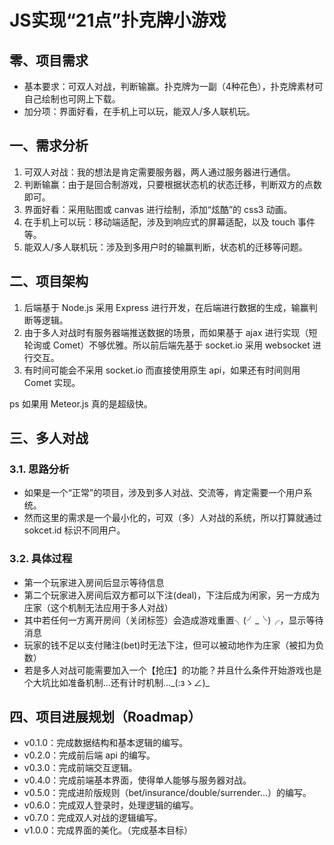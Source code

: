 # JS实现“21点”扑克牌小游戏
## 零、项目需求
* 基本要求：可双人对战，判断输赢。扑克牌为一副（4种花色），扑克牌素材可自己绘制也可网上下载。
* 加分项：界面好看，在手机上可以玩，能双人/多人联机玩。

## 一、需求分析
1. 可双人对战：我的想法是肯定需要服务器，两人通过服务器进行通信。
2. 判断输赢：由于是回合制游戏，只要根据状态机的状态迁移，判断双方的点数即可。
3. 界面好看：采用贴图或 canvas 进行绘制，添加“炫酷”的 css3 动画。
4. 在手机上可以玩：移动端适配，涉及到响应式的屏幕适配，以及 touch 事件等。
5. 能双人/多人联机玩：涉及到多用户时的输赢判断，状态机的迁移等问题。

## 二、项目架构
1. 后端基于 Node.js 采用 Express 进行开发，在后端进行数据的生成，输赢判断等逻辑。
2. 由于多人对战时有服务器端推送数据的场景，而如果基于 ajax 进行实现（短轮询或 Comet）不够优雅。所以前后端先基于 socket.io 采用 websocket 进行交互。
3. 有时间可能会不采用 socket.io 而直接使用原生 api，如果还有时间则用 Comet 实现。

ps 如果用 Meteor.js 真的是超级快。

## 三、多人对战
### 3.1. 思路分析
* 如果是一个“正常”的项目，涉及到多人对战、交流等，肯定需要一个用户系统。
* 然而这里的需求是一个最小化的，可双（多）人对战的系统，所以打算就通过 sokcet.id 标识不同用户。

### 3.2. 具体过程
* 第一个玩家进入房间后显示等待信息
* 第二个玩家进入房间后双方都可以下注(deal)，下注后成为闲家，另一方成为庄家（这个机制无法应用于多人对战）
* 其中若任何一方离开房间（关闭标签）会造成游戏重置╮(╯_╰)╭，显示等待消息
* 玩家的钱不足以支付赌注(bet)时无法下注，但可以被动地作为庄家（被扣为负数）
* 若是多人对战可能需要加入一个【抢庄】的功能？并且什么条件开始游戏也是个大坑比如准备机制...还有计时机制...\_(:зゝ∠)\_

## 四、项目进展规划（Roadmap）
* v0.1.0：完成数据结构和基本逻辑的编写。
* v0.2.0：完成前后端 api 的编写。
* v0.3.0：完成前端交互逻辑。
* v0.4.0：完成前端基本界面，使得单人能够与服务器对战。
* v0.5.0：完成进阶版规则（bet/insurance/double/surrender...）的编写。
* v0.6.0：完成双人登录时，处理逻辑的编写。
* v0.7.0：完成双人对战的逻辑编写。
* v1.0.0：完成界面的美化。（完成基本目标）

